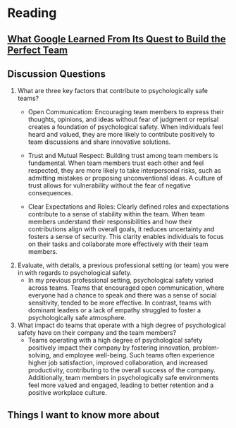 # Reading

## [What Google Learned From Its Quest to Build the Perfect Team](https://web.archive.org/web/20221125192300/https://www.nytimes.com/2016/02/28/magazine/what-google-learned-from-its-quest-to-build-the-perfect-team.html)

## Discussion Questions

1. What are three key factors that contribute to psychologically safe teams?
   * Open Communication: Encouraging team members to express their thoughts, opinions, and ideas without fear of judgment or reprisal creates a foundation of psychological safety. When individuals feel heard and valued, they are more likely to contribute positively to team discussions and share innovative solutions.

   * Trust and Mutual Respect: Building trust among team members is fundamental. When team members trust each other and feel respected, they are more likely to take interpersonal risks, such as admitting mistakes or proposing unconventional ideas. A culture of trust allows for vulnerability without the fear of negative consequences.

   * Clear Expectations and Roles: Clearly defined roles and expectations contribute to a sense of stability within the team. When team members understand their responsibilities and how their contributions align with overall goals, it reduces uncertainty and fosters a sense of security. This clarity enables individuals to focus on their tasks and collaborate more effectively with their team members.
2. Evaluate, with details, a previous professional setting (or team) you were in with regards to psychological safety.
   * In my previous professional setting, psychological safety varied across teams. Teams that encouraged open communication, where everyone had a chance to speak and there was a sense of social sensitivity, tended to be more effective. In contrast, teams with dominant leaders or a lack of empathy struggled to foster a psychologically safe atmosphere.
3. What impact do teams that operate with a high degree of psychological safety have on their company and the team members?
   * Teams operating with a high degree of psychological safety positively impact their company by fostering innovation, problem-solving, and employee well-being. Such teams often experience higher job satisfaction, improved collaboration, and increased productivity, contributing to the overall success of the company. Additionally, team members in psychologically safe environments feel more valued and engaged, leading to better retention and a positive workplace culture.

## Things I want to know more about